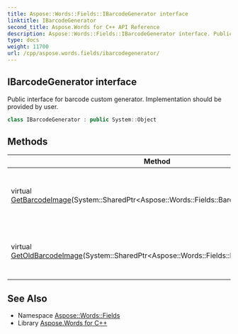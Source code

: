 ```yaml
---
title: Aspose::Words::Fields::IBarcodeGenerator interface
linktitle: IBarcodeGenerator
second_title: Aspose.Words for C++ API Reference
description: Aspose::Words::Fields::IBarcodeGenerator interface. Public interface for barcode custom generator. Implementation should be provided by user in C++.
type: docs
weight: 11700
url: /cpp/aspose.words.fields/ibarcodegenerator/
---
```

## IBarcodeGenerator interface


Public interface for barcode custom generator. Implementation should be provided by user.

```cpp
class IBarcodeGenerator : public System::Object
```

## Methods

| Method | Description |
| --- | --- |
| virtual [GetBarcodeImage](./getbarcodeimage/)(System::SharedPtr\<Aspose::Words::Fields::BarcodeParameters\>) | Generate barcode image using the set of parameters (for DisplayBarcode field). |
| virtual [GetOldBarcodeImage](./getoldbarcodeimage/)(System::SharedPtr\<Aspose::Words::Fields::BarcodeParameters\>) | Generate barcode image using the set of parameters (for old-fashioned Barcode field). |
## See Also

* Namespace [Aspose::Words::Fields](../)
* Library [Aspose.Words for C++](../../)
